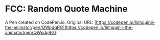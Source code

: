 # FCC: Random Quote Machine

A Pen created on CodePen.io. Original URL: [https://codepen.io/linhguinii-the-animator/pen/QWpdqRG](https://codepen.io/linhguinii-the-animator/pen/QWpdqRG).


